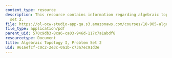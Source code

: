 ```yaml
---
content_type: resource
description: This resource contains information regarding algebraic topology I, problem
  set 2.
file: https://ol-ocw-studio-app-qa.s3.amazonaws.com/courses/18-905-algebraic-topology-i-fall-2016/9616efcfc0c22e3c0a1bc73a7ec91d3e_MIT18_905F16_pset2.pdf
file_type: application/pdf
parent_uid: 570c9db3-8ca6-ca03-946d-117c7a1abdf8
resourcetype: Document
title: Algebraic Topology I, Problem Set 2
uid: 9616efcf-c0c2-2e3c-0a1b-c73a7ec91d3e
---
```

